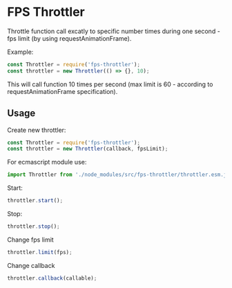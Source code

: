 # FPS Throttler
Throttle function call excatly to specific number times during one second - fps limit (by using requestAnimationFrame).

Example:
```javascript
const Throttler = require('fps-throttler');
const throttler = new Throttler(() => {}, 10);
```
This will call function 10 times per second (max limit is 60 - according to requestAnimationFrame specification).
## Usage

Create new throttler:
```javascript
const Throttler = require('fps-throttler');
const throttler = new Throttler(callback, fpsLimit);
```
For ecmascript module use:
```javascript
import Throttler from './node_modules/src/fps-throttler/throttler.esm.js';
```
Start:
```javascript
throttler.start();
```
Stop:
```javascript
throttler.stop();
```
Change fps limit
```javascript
throttler.limit(fps);
```
Change callback
```javascript
throttler.callback(callable);
```
